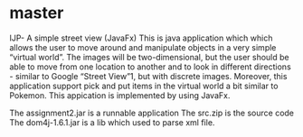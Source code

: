 # master
IJP- A simple street view (JavaFx)
This is java application which which allows the user to move around and manipulate objects in a very simple “virtual world”. The images will be two-dimensional, but the user should be able to move from one location to another and to look in different directions - similar to Google “Street View”1, but with discrete images. Moreover, this application support pick and put items in the virtual world a bit similar to Pokemon.
This appication is implemented by using JavaFx.

The assignment2.jar is a runnable application
The src.zip is the source code
The dom4j-1.6.1.jar is a lib which used to parse xml file.

